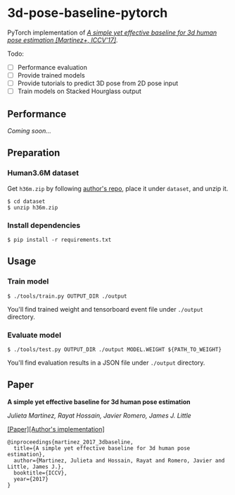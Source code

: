 # 3d-pose-baseline-pytorch

PyTorch implementation of [*A simple yet effective baseline for 3d human pose estimation [Martinez+, ICCV'17]*](https://arxiv.org/abs/1705.03098).

Todo:
- [ ] Performance evaluation
- [ ] Provide trained models
- [ ] Provide tutorials to predict 3D pose from 2D pose input
- [ ] Train models on Stacked Hourglass output

## Performance

*Coming soon...*

## Preparation

### Human3.6M dataset

Get `h36m.zip` by following [author's repo](https://github.com/una-dinosauria/3d-pose-baseline), place it under `dataset`, and unzip it.

```
$ cd dataset
$ unzip h36m.zip
```

### Install dependencies

```
$ pip install -r requirements.txt
```

## Usage

### Train model

```
$ ./tools/train.py OUTPUT_DIR ./output
```

You'll find trained weight and tensorboard event file under `./output` directory.

### Evaluate model

```
$ ./tools/test.py OUTPUT_DIR ./output MODEL.WEIGHT ${PATH_TO_WEIGHT}
```

You'll find evaluation results in a JSON file under `./output` directory.

## Paper

**A simple yet effective baseline for 3d human pose estimation**

*Julieta Martinez, Rayat Hossain, Javier Romero, James J. Little*

[[Paper]](https://arxiv.org/abs/1705.03098)[[Author's implementation]](https://github.com/una-dinosauria/3d-pose-baseline)

```
@inproceedings{martinez_2017_3dbaseline,
  title={A simple yet effective baseline for 3d human pose estimation},
  author={Martinez, Julieta and Hossain, Rayat and Romero, Javier and Little, James J.},
  booktitle={ICCV},
  year={2017}
}
```